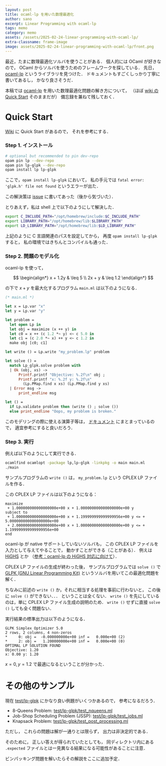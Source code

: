 ```yaml
---
layout: post
title: ocaml-lp を用いた数理最適化
author: sano
excerpt: Linear Programming with ocaml-lp
tags: memo
category: memo
assets: /assets/2025-02-24-linear-programming-with-ocaml-lp/
extra-classname: frame-image
image: assets/2025-02-24-linear-programming-with-ocaml-lp/front.png
---
```


最近，たまに数理最適化ソルバを使うことがある．
個人的には OCaml が好きなので，
OCaml からソルバを使うためのフレームワークを探している．
先日，
[ocaml-lp](https://github.com/ktahar/ocaml-lp)
というライブラリを見つけた．
ドキュメントもすごくしっかり丁寧に書いてあるし，
かなり良さそうだ．

本稿では
[ocaml-lp](https://github.com/ktahar/ocaml-lp)
を用いた数理最適化問題の解き方について，
（ほぼ [wiki の Quick Start](https://github.com/ktahar/ocaml-lp/wiki/Quick_Start)
そのままだが）
備忘録を兼ねて残しておく．

# Quick Start

[Wiki](https://github.com/ktahar/ocaml-lp/wiki/Quick_Start)
に Quick Start があるので，
それを参考にする．

### Step 1. インストール

```bash
# optional but recommended to pin dev-repo
opam pin lp --dev-repo
opam pin lp-glpk --dev-repo
opam install lp lp-glpk
```

ここで，`opam install lp-glpk` において，
私の手元では
`fatal error: 'glpk.h' file not found`
というエラーが出た．

この解決策は
[issue](https://github.com/ktahar/ocaml-lp/issues/6)
に書いてあった（後から気づいた）．

とりあえず，私は shell 上で以下のようにして解決した．

```bash
export C_INCLUDE_PATH="/opt/homebrew/include:$C_INCLUDE_PATH"
export LIBRARY_PATH="/opt/homebrew/lib:$LIBRARY_PATH"
export LD_LIBRARY_PATH="/opt/homebrew/lib:$LD_LIBRARY_PATH"
```

上記のように C 言語関連のパスを設定してから，
再度 `opam install lp-glpk` すると，
私の環境ではきちんとコンパイルも通った．

### Step 2. 問題のモデル化

ocaml-lp を使って，

$$
\begin{align*}
x + 1.2y & \leq 5 \\
2x + y   & \leq 1.2
\end{align*}
$$

の下で
$x + y$ を最大化するプログラム `main.ml` は以下のようになる．

```ocaml
(* main.ml *)

let x = Lp.var "x"
let y = Lp.var "y"

let problem =
  let open Lp in
  let obj = maximize (x ++ y) in
  let c0 = x ++ (c 1.2 *~ y) <~ c 5.0 in
  let c1 = (c 2.0 *~ x) ++ y <~ c 1.2 in
  make obj [c0; c1]

let write () = Lp.write "my_problem.lp" problem

let solve () =
  match Lp_glpk.solve problem with
  | Ok (obj, xs) ->
      Printf.printf "Objective: %.2f\n" obj ;
      Printf.printf "x: %.2f y: %.2f\n"
        (Lp.PMap.find x xs) (Lp.PMap.find y xs)
  | Error msg ->
      print_endline msg

let () =
  if Lp.validate problem then (write () ; solve ())
  else print_endline "Oops, my problem is broken."
```

このモデリングの際に使える演算子等は，
[ドキュメント](https://ktahar.github.io/ocaml-lp/lp/Lp/index.html)
にまとまっているので，
適宜参考にすると良いだろう．

### Step 3. 実行

例えば以下のようにして実行できる．

```bash
ocamlfind ocamlopt -package lp,lp-glpk -linkpkg -o main main.ml
./main
```

サンプルプログラムの `write ()` は，
`my_problem.lp` という CPLEX LP ファイルを作る．

この CPLEX LP ファイルは以下のようになる：

```
maximize
 + 1.000000000000000000e+00 x + 1.000000000000000000e+00 y
subject to
 + 1.000000000000000000e+00 x + 1.199999999999999956e+00 y <= + 5.000000000000000000e+00
 + 2.000000000000000000e+00 x + 1.000000000000000000e+00 y <= + 1.199999999999999956e+00
end
```

ocaml-lp が native サポートしていないソルバも，
この CPLEX LP ファイルを入力として与えてやることで，
動かすことができる（ことがある）．
例えは [HiGHS](https://github.com/ERGO-Code/HiGHS) とか
（[参考：ocaml-lp の HiGHS 対応に向けて](/blog/2025/02/24/towards-adding-highs-support-to-ocaml-lp.html)）．

CPLEX LP ファイルの生成が終わった後，
サンプルプログラムでは `solve ()` で
[GLPK (GNU Linear Programming Kit)](https://www.gnu.org/software/glpk/)
というソルバを用いてこの最適化問題を解く．

ちなみに前述の `write ()` か，それに相当する処理を事前に行わないと，
この後に `solve ()` ができない．．．
ということは全くない．
`write ()` を先にしているのは，単に CPLEX LP ファイル生成の説明のため．
`write ()` せずに直接 `solve ()` しても全く問題ない．

実行結果の標準出力は以下のようになる．

```
GLPK Simplex Optimizer 5.0
2 rows, 2 columns, 4 non-zeros
*     0: obj =  -0.000000000e+00 inf =   0.000e+00 (2)
*     2: obj =   1.200000000e+00 inf =   0.000e+00 (0)
OPTIMAL LP SOLUTION FOUND
Objective: 1.20
x: 0.00 y: 1.20
```

$x = 0, y = 1.2$ で最適になるということが分かった．

# その他のサンプル

現在 [test/lp-glpk](https://github.com/ktahar/ocaml-lp/tree/master/test/lp-glpk)
にかなり良い例題がいくつかあるので，
参考になるだろう．

- 8-Queens Problem:
  [test/lp-glpk/test_nqueens.ml](https://github.com/ktahar/ocaml-lp/blob/669a32cbc36fe16197272a8ba673394707bceb07/test/lp-glpk/test_nqueens.ml)
- Job-Shop Scheduling Problem (JSSP):
  [test/lp-glpk/test_jobs.ml](https://github.com/ktahar/ocaml-lp/blob/669a32cbc36fe16197272a8ba673394707bceb07/test/lp-glpk/test_jobs.ml)
- Knapsack Problem:
  [test/lp-glpk/test_post_processing.ml](https://github.com/ktahar/ocaml-lp/blob/669a32cbc36fe16197272a8ba673394707bceb07/test/lp-glpk/test_post_processing.ml)

ただし，
これらの問題は解が一通りとは限らず，
出力は非決定的である．

そのために，
正しい答えが得られていたとしても，
同ディレクトリ内にある `.expected` ファイルとは一見異なる結果になる可能性があることに注意．

ビンパッキング問題を解いたらその解説をここに追加予定．
